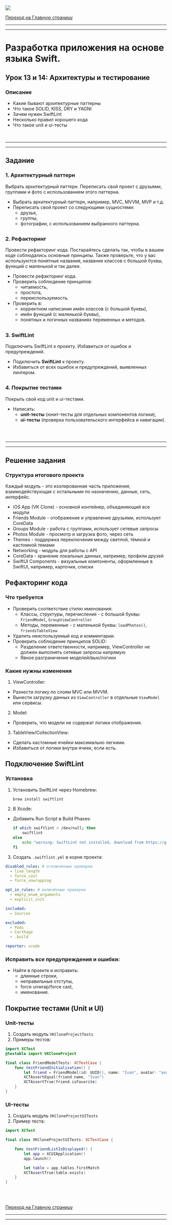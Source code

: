 ![](../assets/swift-source-file.jpg)

[Переход на Главную страницу](../README.md)
<hr><hr>

# Разработка приложения на основе языка Swift.
## Урок 13 и 14: Архитектуры и тестирование
### Описание
- Какие бывают архитектурные паттерны
- Что такое SOLID, KISS, DRY и YAGNI
- Зачем нужен SwiftLint
- Несколько правил хорошего кода
- Что такое unit и ui-тесты

<br>
<hr><hr>

## Задание
### 1. Архитектурный паттерн

Выбрать архитектурный паттерн. Переписать свой проект с друзьями, группами и фото с использованием этого паттерна.

- Выбрать архитектурный паттерн, например, MVC, MVVM, MVP и т.д.
- Переписать свой проект со следующими сущностями:
    - друзья,
    - группы,
    - фотографии,
      с использованием выбранного паттерна.

##
### 2. Рефакторинг

Провести рефакторинг кода. Постарайтесь сделать так, чтобы в вашем коде соблюдались основные принципы. 
Также проверьте, что у вас используются понятные названия, название классов с большой буквы, 
функций с маленькой и так далее.

- Провести рефакторинг кода.
- Проверить соблюдение принципов:
    - читаемость,
    - простота,
    - переиспользуемость.
- Проверить в:
    - корректном написании имён классов (с большой буквы),
    - имён функций (с маленькой буквы),
    - понятных и логичных названиях переменных и методов.

##
### 3. SwiftLint

Подключить SwiftLint к проекту. Избавиться от ошибок и предупреждений.

- Подключить **SwiftLint** к проекту.
- Избавиться от всех ошибок и предупреждений, выявленных линтером.

##
### 4. Покрытие тестами

Покрыть свой код unit и ui-тестами.

- Написать:
    - **unit-тесты** (юнит-тесты для отдельных компонентов логики),
    - **ui-тесты** (проверка пользовательского интерфейса и навигации).

##
<br>
<hr><hr>

## Решение задания

### Cтруктура итогового проекта

Каждый модуль - это изолированная часть приложения, взаимодействующая с остальными по назначению, данные, сеть, интерфейс.

- iOS App (VK Clone) - основной контейнер, объединяющий все модули
- Friends Module - отображение и управление друзьями, использует CoreData
- Groups Module - работа с группами, использует сетевые запросы
- Photos Module - просмотр и загрузка фото, через сеть
- Themes - поддержка переключения между светлой, тёмной и кастомной темами
- Networking - модуль для работы с API
- CoreData - хранение локальных данных, например, профили друзей
- SwiftUI Components - визуальные компоненты, оформленные в SwiftUI, например, карточки, списки


##
## Рефакторинг кода
### Что требуется

- Проверить соответствие стилю именования:
  - Классы, структуры, перечисления - с большой буквы: `FriendModel`, `GroupViewController`
  - Методы, переменные - с маленькой буквы: `loadPhotos()`, `friendsTableView`
- Удалить неиспользуемый код и комментарии.
- Проверить соблюдение принципов SOLID:
  - Разделение ответственности, например, ViewController не должен выполнять сетевые запросы напрямую
  - Явное разграничение моделей/вью/логики

### Какие нужны изменения

1. ViewController:
  - Разнести логику по слоям MVC или MVVM.
  - Вынести загрузку данных из `ViewController` в отдельные `ViewModel` или сервисы.
2. Model:
  - Проверить, что модели не содержат логики отображения.
3. TableView/CollectionView:
  - Сделать кастомные ячейки максимально легкими.
  - Избавиться от логики внутри ячеек, если есть.

##
## Подключение SwiftLint
### Установка

1. Установить SwiftLint через Homebrew:

   ```bash
   brew install swiftlint
   ```

2. В Xcode:

  - Добавить Run Script в Build Phases:

    ```bash
    if which swiftlint > /dev/null; then
        swiftlint
    else
        echo "warning: SwiftLint not installed, download from https://github.com/realm/SwiftLint"
    fi
    ```

3. Создать `.swiftlint.yml` в корне проекта:

```yaml
disabled_rules: # отключённые проверки
  - line_length
  - force_cast
  - force_unwrapping

opt_in_rules: # включённые проверки
  - empty_enum_arguments
  - explicit_init

included:
  - Sources

excluded:
  - Pods
  - Carthage
  - .build

reporter: xcode
```

### Исправить все предупреждения и ошибки:

- Найти в проекте и исправить:
  - длинные строки,
  - неправильные отступы,
  - force unwrap/force cast,
  - именование.

##
## Покрытие тестами (Unit и UI)
### Unit-тесты

1. Создать модуль `VKCloneProjectTests`
2. Примеры тестов:

```swift
import XCTest
@testable import VKCloneProject

final class FriendModelTests: XCTestCase {
    func testFriendInitialization() {
        let friend = FriendModel(id: UUID(), name: "Ivan", avatar: "avatar1", isFavorite: true)
        XCTAssertEqual(friend.name, "Ivan")
        XCTAssertTrue(friend.isFavorite)
    }
}
```

### UI-тесты

1. Создать модуль `VKCloneProjectUITests`
2. Пример теста:

```swift
import XCTest

final class VKCloneProjectUITests: XCTestCase {

    func testFriendListIsDisplayed() {
        let app = XCUIApplication()
        app.launch()

        let table = app.tables.firstMatch
        XCTAssertTrue(table.exists)
    }
}
```


<br><br>

[Переход на Главную страницу](../README.md)
<hr><hr>